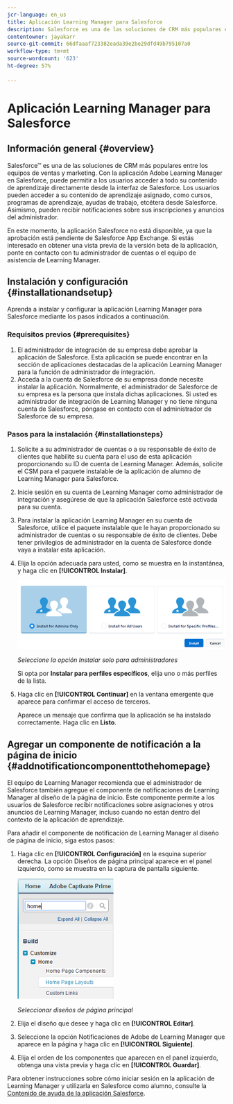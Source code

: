 ```yaml
---
jcr-language: en_us
title: Aplicación Learning Manager para Salesforce
description: Salesforce es una de las soluciones de CRM más populares entre los equipos de ventas y marketing. Con la aplicación Adobe Learning Manager en Salesforce, puede permitir a los usuarios acceder a todo su contenido de aprendizaje directamente desde la interfaz de Salesforce. Los usuarios pueden acceder a su contenido de aprendizaje asignado, como cursos, programas de aprendizaje, ayudas de trabajo, etcétera desde Salesforce. Asimismo, pueden recibir notificaciones sobre sus inscripciones y anuncios del administrador.
contentowner: jayakarr
source-git-commit: 66dfaaaf723382eada39e2be29dfd49b795107a0
workflow-type: tm+mt
source-wordcount: '623'
ht-degree: 57%

---
```




# Aplicación Learning Manager para Salesforce

## Información general {#overview}

Salesforce™ es una de las soluciones de CRM más populares entre los equipos de ventas y marketing. Con la aplicación Adobe Learning Manager en Salesforce, puede permitir a los usuarios acceder a todo su contenido de aprendizaje directamente desde la interfaz de Salesforce. Los usuarios pueden acceder a su contenido de aprendizaje asignado, como cursos, programas de aprendizaje, ayudas de trabajo, etcétera desde Salesforce. Asimismo, pueden recibir notificaciones sobre sus inscripciones y anuncios del administrador.

En este momento, la aplicación Salesforce no está disponible, ya que la aprobación está pendiente de Salesforce App Exchange. Si estás interesado en obtener una vista previa de la versión beta de la aplicación, ponte en contacto con tu administrador de cuentas o el equipo de asistencia de Learning Manager.

## Instalación y configuración {#installationandsetup}

Aprenda a instalar y configurar la aplicación Learning Manager para Salesforce mediante los pasos indicados a continuación.

### Requisitos previos {#prerequisites}

1. El administrador de integración de su empresa debe aprobar la aplicación de Salesforce. Esta aplicación se puede encontrar en la sección de aplicaciones destacadas de la aplicación Learning Manager para la función de administrador de integración.
1. Acceda a la cuenta de Salesforce de su empresa donde necesite instalar la aplicación. Normalmente, el administrador de Salesforce de su empresa es la persona que instala dichas aplicaciones. Si usted es administrador de integración de Learning Manager y no tiene ninguna cuenta de Salesforce, póngase en contacto con el administrador de Salesforce de su empresa.

### Pasos para la instalación {#installationsteps}

1. Solicite a su administrador de cuentas o a su responsable de éxito de clientes que habilite su cuenta para el uso de esta aplicación proporcionando su ID de cuenta de Learning Manager. Además, solicite el CSM para el paquete instalable de la aplicación de alumno de Learning Manager para Salesforce.

1. Inicie sesión en su cuenta de Learning Manager como administrador de integración y asegúrese de que la aplicación Salesforce esté activada para su cuenta.

1. Para instalar la aplicación Learning Manager en su cuenta de Salesforce, utilice el paquete instalable que le hayan proporcionado su administrador de cuentas o su responsable de éxito de clientes. Debe tener privilegios de administrador en la cuenta de Salesforce donde vaya a instalar esta aplicación.

1. Elija la opción adecuada para usted, como se muestra en la instantánea, y haga clic en **[!UICONTROL Instalar]**.

   ![](assets/install-options.png)

   *Seleccione la opción Instalar solo para administradores*

   Si opta por **Instalar para perfiles específicos**, elija uno o más perfiles de la lista.

1. Haga clic en **[!UICONTROL Continuar]** en la ventana emergente que aparece para confirmar el acceso de terceros.

   Aparece un mensaje que confirma que la aplicación se ha instalado correctamente. Haga clic en **Listo**.

## Agregar un componente de notificación a la página de inicio {#addnotificationcomponenttothehomepage}

El equipo de Learning Manager recomienda que el administrador de Salesforce también agregue el componente de notificaciones de Learning Manager al diseño de la página de inicio. Este componente permite a los usuarios de Salesforce recibir notificaciones sobre asignaciones y otros anuncios de Learning Manager, incluso cuando no están dentro del contexto de la aplicación de aprendizaje.

Para añadir el componente de notificación de Learning Manager al diseño de página de inicio, siga estos pasos:

1. Haga clic en **[!UICONTROL Configuración]** en la esquina superior derecha. La opción Diseños de página principal aparece en el panel izquierdo, como se muestra en la captura de pantalla siguiente.

   ![](assets/homepage-component.png)

   *Seleccionar diseños de página principal*

1. Elija el diseño que desee y haga clic en **[!UICONTROL Editar]**.
1. Seleccione la opción Notificaciones de Adobe de Learning Manager que aparece en la página y haga clic en **[!UICONTROL Siguiente]**.
1. Elija el orden de los componentes que aparecen en el panel izquierdo, obtenga una vista previa y haga clic en **[!UICONTROL Guardar]**.

Para obtener instrucciones sobre cómo iniciar sesión en la aplicación de Learning Manager y utilizarla en Salesforce como alumno, consulte la [Contenido de ayuda de la aplicación Salesforce](../../learners/feature-summary/sfdc-app.md).
